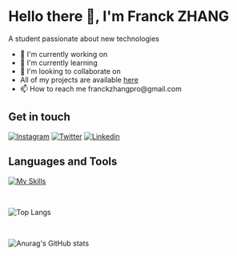 
# Hello there 👋, I'm Franck ZHANG
A student passionate about new technologies


<ul>
<li> 🔭 I'm currently working on </li> 
<li> 🌱 I'm currently learning </li>
<li> 👯 I'm looking to collaborate on </li>
<li> All of my projects are available <a href="https://github.com/zhangfranck">here</a></li>
<li> 📫 How to reach me franckzhangpro@gmail.com </li>


</ul>

## **Get in touch** <br>
[![Instagram](https://skillicons.dev/icons?i=instagram)](https://www.instagram.com/franckzhang.fr/) 
[![Twitter](https://skillicons.dev/icons?i=twitter)](https://twitter.com/MaissackHere)
[![Linkedin](https://skillicons.dev/icons?i=linkedin)](https://www.linkedin.com/in/franck-zhang-iim/)



## **Languages and Tools** <br>
[![My Skills](https://skillicons.dev/icons?i=html,css,python,js,php,figma)](https://skillicons.dev)

<br>

![Top Langs](https://github-readme-stats.vercel.app/api/top-langs/?username=zhangfranck&hide_progress=none)

<br>

![Anurag's GitHub stats](https://github-readme-stats.vercel.app/api?username=zhangfranck&show_icons=true&theme=merko)

